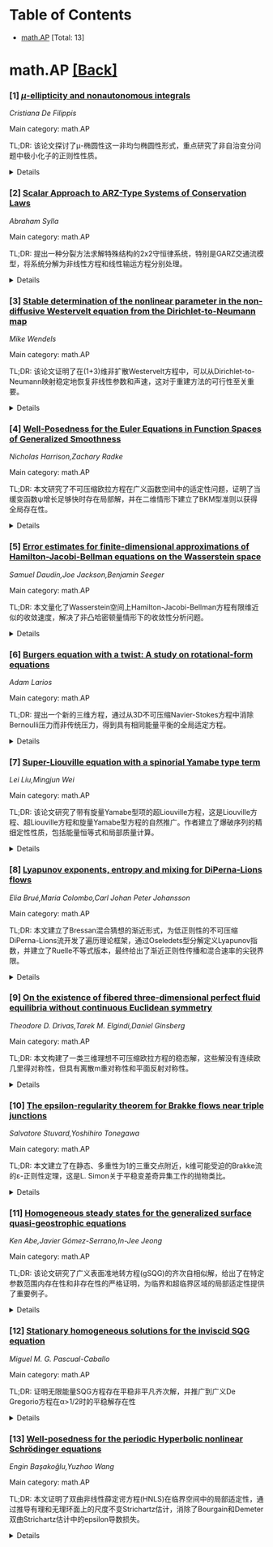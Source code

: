 <div id=toc></div>

# Table of Contents

- [math.AP](#math.AP) [Total: 13]


<div id='math.AP'></div>

# math.AP [[Back]](#toc)

### [1] [$μ$-ellipticity and nonautonomous integrals](https://arxiv.org/abs/2510.02477)
*Cristiana De Filippis*

Main category: math.AP

TL;DR: 该论文探讨了μ-椭圆性这一非均匀椭圆性形式，重点研究了非自治变分问题中极小化子的正则性性质。


<details>
  <summary>Details</summary>
Motivation: 理解非自治设置下极小化子的正则性性质是一个具有挑战性的任务，这推动了精细技术的发展和新不规则现象的发现。

Method: 论文未明确说明具体方法，但从上下文推断可能涉及变分法中的精细技术分析。

Result: 论文未在摘要中提供具体结果，但暗示了在μ-椭圆性背景下正则性研究的复杂性。

Conclusion: μ-椭圆性作为非均匀椭圆性的一种形式，在变分法研究中具有重要意义，其正则性分析推动了新方法和不规则现象的研究。

Abstract: $\mu$-ellipticity is a form of nonuniform ellipticity arising in various
contexts from the calculus of variations. Understanding regularity properties
of minimizers in the nonautonomous setting is a challenging task fostering the
development of delicate techniques and the discovery of new irregularity
phenomena.

</details>


### [2] [Scalar Approach to ARZ-Type Systems of Conservation Laws](https://arxiv.org/abs/2510.02536)
*Abraham Sylla*

Main category: math.AP

TL;DR: 提出一种分裂方法求解特殊结构的2x2守恒律系统，特别是GARZ交通流模型，将系统分解为非线性方程和线性输运方程分别处理。


<details>
  <summary>Details</summary>
Motivation: 针对具有特殊结构的2x2守恒律系统（如GARZ交通流模型），这些系统不像Keyfitz-Kranzer系统那样具有三角结构，需要新的求解方法。

Method: 采用分裂方法：利用Panov(2008)提出的散度自由系数线性输运方程理论处理第二个方程，同时利用不连续通量理论进展处理第一个非线性方程。

Result: 论文提出了一个理论框架，但没有提供具体的数值结果。

Conclusion: 分裂方法为求解GARZ等特殊结构的2x2守恒律系统提供了有意义的理论途径，结合了线性输运方程和不连续通量理论的优势。

Abstract: We are interested in 2x2 systems of conservation laws of special structure,
including generalized Aw-Rascle and Zhang (GARZ) models for road traffic. The
simplest representative is the Keyfitz-Kranzer system, where one equation is
nonlinear and not coupled to the other, and the second equation is a linear
transport equation which coefficients depend on the solution of the first
equation. In GARZ systems, the coupling is stronger, they do not have the
triangular structure of Keyfitz-Kranzer.
  In our setting, we claim that it makes sense to address these systems via a
kind of splitting approach. Indeed, [E. Y. Panov, Instability in models
connected with fluid flows II, 2008] proposes a robust framework for solving
linear transport equations with divergence free coefficients. Our idea is to
use this theory for the second equation of GARZ systems, and to exploit
discontinuous flux theory advances for the first equation of the system.

</details>


### [3] [Stable determination of the nonlinear parameter in the non-diffusive Westervelt equation from the Dirichlet-to-Neumann map](https://arxiv.org/abs/2510.02553)
*Mike Wendels*

Main category: math.AP

TL;DR: 该论文证明了在(1+3)维非扩散Westervelt方程中，可以从Dirichlet-to-Neumann映射稳定地恢复非线性参数和声速，这对于重建方法的可行性至关重要。


<details>
  <summary>Details</summary>
Motivation: Westervelt方程模拟了非线性声波传播，适用于医学超声成像等应用。需要证明非线性参数和声速可以从边界测量中稳定恢复，以支持重建方法的实际可行性。

Method: 使用Dirichlet-to-Neumann映射方法，该映射将边界上规定的压力剖面与产生的压力波动相关联。在声速接近参考声速且满足特定几何条件下证明稳定性。

Result: 证明了非线性参数和声速可以从Dirichlet-to-Neumann映射稳定恢复，并通过数值实验验证了该结果。

Conclusion: 该研究为基于Westervelt方程的非线性声学参数重建方法提供了理论基础，证明了在适当条件下参数恢复的稳定性。

Abstract: The Westervelt equation models the propagation of nonlinear acoustic waves in
a regime well-suited for applications such as medical ultrasound imaging. In
this work, we prove that the nonlinear parameter, as well as the sound speed,
can be stably recovered from the Dirichlet-to-Neumann map associated with the
non-diffusive Westervelt equation in (1+3)-dimensions. This result is essential
for the feasibility of reconstruction methods. The Dirichlet-to-Neumann map
encodes boundary measurements by associating a prescribed pressure profile on
the boundary with the resulting pressure fluctuations. We prove stability
provided the sound speed is a priori known to be close to a reference sound
speed and under certain geometrical conditions. We also verify the result
through numerical experiments.

</details>


### [4] [Well-Posedness for the Euler Equations in Function Spaces of Generalized Smoothness](https://arxiv.org/abs/2510.02626)
*Nicholas Harrison,Zachary Radke*

Main category: math.AP

TL;DR: 本文研究了不可压缩欧拉方程在广义函数空间中的适定性问题，证明了当缓变函数ψ增长足够快时存在局部解，并在二维情形下建立了BKM型准则以获得全局存在性。


<details>
  <summary>Details</summary>
Motivation: 研究不可压缩欧拉方程在广义函数空间B^{s,ψ}_{p,q}和F^{s,ψ}_{p,q}中的适定性问题，其中ψ是Karamata意义下的缓变函数，s=d/p+1。

Method: 通过分析缓变函数ψ的增长条件，证明当ψ增长足够快时欧拉方程存在局部解，并建立BKM型准则。

Result: 证明了当ψ增长足够快时，欧拉方程存在局部时间解；在二维情形下，通过BKM型准则获得了全局存在性结果。

Conclusion: 缓变函数ψ的增长速率对欧拉方程在广义函数空间中的适定性具有关键影响，快速增长的ψ保证了局部解的存在，而BKM型准则为二维全局存在性提供了理论依据。

Abstract: We consider the question of well-posedness for the incompressible Euler
equations in generalized function spaces of the type
$B^{s,\psi}_{p,q}(\mathbb{R}^d)$ and $F^{s,\psi}_{p,q}(\mathbb{R}^d)$ where
$\psi$ is a slowly varying function in the Karamata sense and $s=d/p+1$. We
prove that if $\psi$ grows fast enough, then there is a local in time solution
to the Euler equations. We also establish a BKM-type criterion that allows us
to obtain global existence in two dimensions.

</details>


### [5] [Error estimates for finite-dimensional approximations of Hamilton-Jacobi-Bellman equations on the Wasserstein space](https://arxiv.org/abs/2510.02652)
*Samuel Daudin,Joe Jackson,Benjamin Seeger*

Main category: math.AP

TL;DR: 本文量化了Wasserstein空间上Hamilton-Jacobi-Bellman方程有限维近似的收敛速度，解决了非凸哈密顿量情形下的收敛性分析问题。


<details>
  <summary>Details</summary>
Motivation: 研究Wasserstein空间上的HJB方程，在哈密顿量对动量变量非凸的情况下，无法使用平均场控制的表示公式，需要量化Gangbo等人提出的有限维近似方法的收敛性。

Method: 采用变量加倍论证方法，利用P.L. Lions的Hilbertian方法处理Wasserstein空间中的HJB方程，在高维情况下依赖于概率测度的"同时量化"估计。

Result: 成功量化了Wasserstein空间HJB方程有限维近似的收敛速度，在一维情况下相对简单，高维情况下需要更复杂的技术处理。

Conclusion: 本文为Wasserstein空间上非凸哈密顿量HJB方程的有限维近似提供了收敛性量化分析，扩展了相关理论在更一般情况下的应用。

Abstract: In this paper, we study a Hamilton-Jacobi-Bellman (HJB) equation set on the
Wasserstein space $\mathcal{P}_2(\mathbb{R}^d)$, with a second order term
arising from a purely common noise. We do not assume that the Hamiltonian is
convex in the momentum variable, which means that we cannot rely on
representation formulas coming from mean field control. In this setting,
Gangbo, Mayorga, and \'Swi\k{e}ch showed via viscosity solutions methods that
the HJB equation on $\mathcal{P}_2(\mathbb{R}^d)$ can be approximated by a
sequence of finite-dimensional HJB equations. Our main contribution is to
quantify this convergence result. The proof involves a doubling of variables
argument, which leverages the Hilbertian approach of P.L. Lions for HJB
equations in the Wasserstein space, rather than working with smooth metrics
which have been used to obtain similar results in the presence of idiosyncratic
noise. In dimension one, our doubling of variables argument is made relatively
simply by the rigid structure of one-dimensional optimal transport, but in
higher dimension the argument is significantly more complicated, and relies on
some estimates concerning the "simultaneous quantization" of probability
measures.

</details>


### [6] [Burgers equation with a twist: A study on rotational-form equations](https://arxiv.org/abs/2510.02761)
*Adam Larios*

Main category: math.AP

TL;DR: 提出一个新的三维方程，通过从3D不可压缩Navier-Stokes方程中消除Bernoulli压力而非传统压力，得到具有相同能量平衡的全局适定方程。


<details>
  <summary>Details</summary>
Motivation: 研究Navier-Stokes方程中的旋转形式非线性项，希望通过对旋转项的关注为原始3D NSE和2D KSE的全局适定性问题提供新见解。

Method: 从3D不可压缩Navier-Stokes方程出发，消除Bernoulli压力而非传统压力，仅保留非线性项的旋转形式，构建新的3D方程。

Result: 证明了粘性情况下该方程的全局存在性、唯一性和高阶正则性；无粘情况下存在局部解但给出了在2D和3D中光滑初值在有限时间内产生奇点的例子。

Conclusion: 成功构建了一个与3D NSE具有相同能量平衡的全局适定3D方程，为研究原始Navier-Stokes方程提供了新的视角和方法。

Abstract: A new three-dimensional (3D) equation is proposed, which is formed like
Burgers' equation by starting with the 3D incompressible Navier-Stokes
equations (NSE) and eliminating the pressure and the divergence-free
constraint, but instead the Bernoulli pressure is eliminated, leaving only the
rotational form of the nonlinearity. This results in a globally well-posed 3D
equation which has exactly the same energy balance as the 3D NSE. Moreover, we
show in simulations that the system seems to exhibit chaotic dynamics. In the
viscous case, we prove the global existence, uniqueness, and higher-order
regularity of solutions to this equation with no restriction on the initial
data other than smoothness. In the inviscid case, local existence holds, but we
give an example of a class of solutions with smooth initial data that develop a
singularity in finite time in both 2D and 3D. Moreover, a new numerical
algorithm is presented in the 2D case, and simulations are included to
illustrate the dynamics. In addition, a rotational-form modification for the 2D
Kuramoto-Sivashinsky equations (KSE) is proposed, and global well-posedness is
also established. We also discuss several related ``rotational form''
equations, and some pedagogical considerations. Global well-posedness for the
original 3D NSE and 2D KSE remains a challenging open problem, but it is hoped
that by focusing on the rotational term, new insight may be gained.

</details>


### [7] [Super-Liouville equation with a spinorial Yamabe type term](https://arxiv.org/abs/2510.02792)
*Lei Liu,Mingjun Wei*

Main category: math.AP

TL;DR: 该论文研究了带有旋量Yamabe型项的超Liouville方程，这是Liouville方程、超Liouville方程和旋量Yamabe型方程的自然推广。作者建立了爆破序列的精细定性性质，包括能量恒等式和局部质量计算。


<details>
  <summary>Details</summary>
Motivation: 研究超Liouville方程与旋量Yamabe型项的结合，探索这种自然推广方程的新特性，特别是与标准超Liouville方程不同的爆破行为。

Method: 通过建立爆破序列的精细定性性质，分析能量恒等式（包括旋量部分和函数部分），并计算局部质量。

Result: 发现了由于非线性旋量Yamabe型项而产生的两种奇异性和局部质量，这与标准超Liouville方程不同。证明了能量恒等式对旋量部分和函数部分都成立。

Conclusion: 带有旋量Yamabe型项的超Liouville方程展现出与标准超Liouville方程不同的爆破行为，存在两种奇异性和局部质量类型，这是由非线性旋量项引起的新现象。

Abstract: In this paper, we study the super-Liouville equation with a spinorial Yamabe
type term, a natural generalization of Liouville equation, super-Liouville
equation and spinorial Yamabe type equation. We establish some refined
qualitative properties for such a blow-up sequence. In particular, we show
energy identities not only for the spinor part but also for the function part.
Moreover, the local masses at a blow-up point are also computed. A new
phenomenon is that there are two kinds of singularities and local masses due to
the nonlinear spinorial Yamabe type term, which is different from
super-Liouville equation.

</details>


### [8] [Lyapunov exponents, entropy and mixing for DiPerna-Lions flows](https://arxiv.org/abs/2510.02921)
*Elia Brué,Maria Colombo,Carl Johan Peter Johansson*

Main category: math.AP

TL;DR: 本文建立了Bressan混合猜想的渐近形式，为低正则性的不可压缩DiPerna-Lions流开发了遍历理论框架，通过Oseledets型分解定义Lyapunov指数，并建立了Ruelle不等式版本，最终给出了渐近正则性传播和混合速率的尖锐界限。


<details>
  <summary>Details</summary>
Motivation: 主要目标是建立Bressan混合猜想的渐近形式，解决不可压缩DiPerna-Lions流在低正则性条件下的混合问题。

Method: 开发了遍历理论框架，通过Oseledets型分解定义Lyapunov指数，建立了Ruelle不等式在低正则性设置下的版本。

Result: 获得了渐近正则性传播和混合速率的尖锐界限，证明了主要结果。

Conclusion: 成功建立了Bressan混合猜想的渐近形式，为低正则性不可压缩流提供了有效的分析工具和理论框架。

Abstract: The main goal of this work is to establish an asymptotic form of Bressan's
mixing conjecture. To this end, we develop an ergodic-theoretic framework for
incompressible DiPerna-Lions flows. Lyapunov exponents are defined via an
Oseledets-type decomposition and related to metric entropy through a version of
Ruelle's inequality in this low-regularity setting. These tools yield sharp
bounds on asymptotic regularity propagation and mixing rates, leading to our
main result.

</details>


### [9] [On the existence of fibered three-dimensional perfect fluid equilibria without continuous Euclidean symmetry](https://arxiv.org/abs/2510.02955)
*Theodore D. Drivas,Tarek M. Elgindi,Daniel Ginsberg*

Main category: math.AP

TL;DR: 本文构建了一类三维理想不可压缩欧拉方程的稳态解，这些解没有连续欧几里得对称性，但具有离散m重对称性和平面反射对称性。


<details>
  <summary>Details</summary>
Motivation: 为了挑战Grad的猜想，该猜想认为只有具有连续对称性的解才能被压力表面纤维化。通过构建反例来缩小该猜想的适用范围。

Method: 遵循Lortz的方法，构建具有平面反射对称性和离散m重对称性的三维欧拉方程稳态解，这些解由非退化伯努利压力的不变圆柱形水平集叶化。

Result: 成功构造了一类没有连续欧几里得对称性的三维欧拉方程稳态解，这些解具有离散对称性，且所有速度轨道都是闭合的。

Conclusion: 这些例子表明Grad的猜想适用范围有限，存在没有连续对称性但仍能被压力表面纤维化的欧拉方程解。

Abstract: Following Lortz, we construct a family of smooth steady states of the ideal,
incompressible Euler equation in three dimensions that possess no continuous
Euclidean symmetry. As in Lortz, they do possess a planar reflection symmetry
and, as such, all the orbits of the velocity are closed. Different from Lortz,
our construction has a discrete m-fold symmetry and is foliated by invariant
cylindrical level sets of a non-degenerate Bernoulli pressure. Such examples
narrow the scope of validity of Grad's conjecture that the only solutions with
a continuous symmetry can be fibered by pressure surfaces.

</details>


### [10] [The epsilon-regularity theorem for Brakke flows near triple junctions](https://arxiv.org/abs/2510.02969)
*Salvatore Stuvard,Yoshihiro Tonegawa*

Main category: math.AP

TL;DR: 本文建立了在静态、多重性为1的三重交点附近，k维可能受迫的Brakke流的ε-正则性定理，这是L. Simon关于平稳变差奇异集工作的抛物类比。


<details>
  <summary>Details</summary>
Motivation: 验证三重交点的规则结构在弱平均曲率流下能够保持，为理解Brakke流在奇点附近的行为提供理论基础。

Method: 通过假设流在垂直于交点(k-1)维脊柱的1维切片上满足温和的结构假设，来建立正则性定理。

Result: 证明了该结构假设在两类基本流中自动满足：余维1多相流和任意余维具有mod 3积分电流结构的流。

Conclusion: 对于这些流，Simon型正则性无条件成立，确认了三重交点在弱平均曲率流下的规则结构持续性。

Abstract: We establish the $\varepsilon$-regularity theorem for $k$-dimensional,
possibly forced, Brakke flows near a static, multiplicity-one triple junction.
This result provides the parabolic analogue to L. Simon's foundational work on
the singular set of stationary varifolds and confirms that the regular
structure of triple junctions persists under weak mean curvature flow. The
regularity holds provided the flow satisfies a mild structural assumption on
its 1-dimensional slices taken orthogonal to the junction's $(k-1)$-dimensional
spine, which prohibits certain topological degeneracies. We prove that this
assumption is automatically satisfied by two fundamental classes of flows where
such singularities are expected: codimension-one multi-phase flows, such as the
canonical $\mathrm{BV}$-Brakke flows constructed by the authors, and flows of
arbitrary codimension with the structure of a mod 3 integral current, which
arise from Ilmanen's elliptic regularization. For such flows, therefore, the
Simon type regularity holds unconditionally.

</details>


### [11] [Homogeneous steady states for the generalized surface quasi-geostrophic equations](https://arxiv.org/abs/2510.03009)
*Ken Abe,Javier Gómez-Serrano,In-Jee Jeong*

Main category: math.AP

TL;DR: 该论文研究了广义表面准地转方程(gSQG)的齐次自相似解，给出了在特定参数范围内存在性和非存在性的严格证明，为临界和超临界区域的局部适定性提供了重要例子。


<details>
  <summary>Details</summary>
Motivation: 探索gSQG方程的非平凡齐次自相似解的存在性，特别是针对不同参数s（包括2D欧拉方程、SQG方程和稳态方程）的情况，填补了在奇异方程中自相似解研究的空白。

Method: 假设具有奇对称性的傅里叶模式剖面，在极坐标下分析流函数和涡度的齐次形式，通过参数范围分析证明解的存在性和非存在性。

Result: 证明了当$-m_0-2s<\beta<-2s$和$0<\beta<m_0$时存在非平凡齐次解，而当$-2s\leq \beta\leq 0$时不存在此类解，为gSQG方程提供了首个自相似解例子。

Conclusion: 该研究成功构造了gSQG方程在临界和超临界区域的自相似解，特别为SQG方程和更奇异方程提供了首个稳态自相似解，深化了对这类方程解结构的理解。

Abstract: We consider homogeneous (stationary self-similar) solutions to the
generalized surface quasi-geostrophic (gSQG) equations parametrized by the
constant $0<s<1$, representing the 2D Euler equations ($s=1$), the SQG
equations $(s=1/2)$, and stationary equations ($s=0$); namely, solutions whose
stream function and vorticity are of the form \begin{align*}
\psi=\frac{w(\theta)}{r^{\beta}},\quad \omega=\frac{g(\theta)}{r^{\beta+2s}},
\end{align*} in polar coordinates $(r,\theta)$ with parameter $\beta\in
\mathbb{R}$. We explore a question on the existence of non-trivial homogeneous
solutions by assuming an odd symmetric profile $(w,g)$ with Fourier modes
larger than $m_0\geq 1$. We show existence of such solutions for
$-m_0-2s<\beta<-2s$ and $0<\beta<m_0$ ($1/2-s<\beta<m_0$ for $0<s<1/2$) and
non-existence of such solutions for $-2s\leq \beta\leq 0$. The main result
provides examples of self-similar solutions which belong to critical and
supercritical regimes for the local well-posedness of the gSQG equations for
$0<s<1$ and the first examples of self-similar solutions for the SQG equations
and the more singular equations $0<s\leq 1/2$ in the stationary setting.

</details>


### [12] [Stationary homogeneous solutions for the inviscid SQG equation](https://arxiv.org/abs/2510.03108)
*Miguel M. G. Pascual-Caballo*

Main category: math.AP

TL;DR: 证明无限能量SQG方程存在平稳非平凡齐次解，并推广到广义De Gregorio方程在α>1/2时的平稳解存在性


<details>
  <summary>Details</summary>
Motivation: 研究无限能量（在无穷远处无界）的SQG方程和广义De Gregorio方程的平稳解存在性问题

Method: 通过数学分析证明存在性，采用齐次解方法

Result: 成功证明了无限能量SQG方程存在平稳非平凡齐次解，并推广到广义De Gregorio方程在α>1/2时的平稳解存在性

Conclusion: 建立了无限能量SQG方程和广义De Gregorio方程平稳解的存在性理论，扩展了相关方程解的研究范围

Abstract: In this paper, we prove existence of stationary nontrivial homogeneous
solutions for SQG equation with infinite energy (unbounded at the infinity).
Our analysis also covers the existence of stationary solutions for generalized
De Gregorio equation $w_t+\alpha uw_x=u_xw,\ u_x=Hw$ with $\alpha>\frac{1}{2}.$

</details>


### [13] [Well-posedness for the periodic Hyperbolic nonlinear Schrödinger equations](https://arxiv.org/abs/2510.03211)
*Engin Başakoğlu,Yuzhao Wang*

Main category: math.AP

TL;DR: 本文证明了双曲非线性薛定谔方程(HNLS)在临界空间中的局部适定性，通过推导有理和无理环面上的尺度不变Strichartz估计，消除了Bourgain和Demeter双曲Strichartz估计中的epsilon导数损失。


<details>
  <summary>Details</summary>
Motivation: 解决双曲非线性薛定谔方程在临界空间中的局部适定性问题，改进现有的双曲Strichartz估计方法。

Method: 采用Killip和Visan的方法，推导有理和无理环面上的尺度不变Strichartz估计。

Result: 成功建立了HNLS在临界空间中的局部适定性，并移除了之前Strichartz估计中的epsilon导数损失。

Conclusion: 该方法有效解决了HNLS的局部适定性问题，为相关研究提供了更精确的估计工具。

Abstract: We establish local well-posedness for the hyperbolic nonlinear Schrodinger
equation (HNLS) in the critical spaces. Following the approach of Killip and
Visan, we derive scale-invariant Strichartz estimates for HNLS on both rational
and irrational tori, thereby removing the epsilon-loss of derivative present in
the hyperbolic Strichartz estimates of Bourgain and Demeter.

</details>
